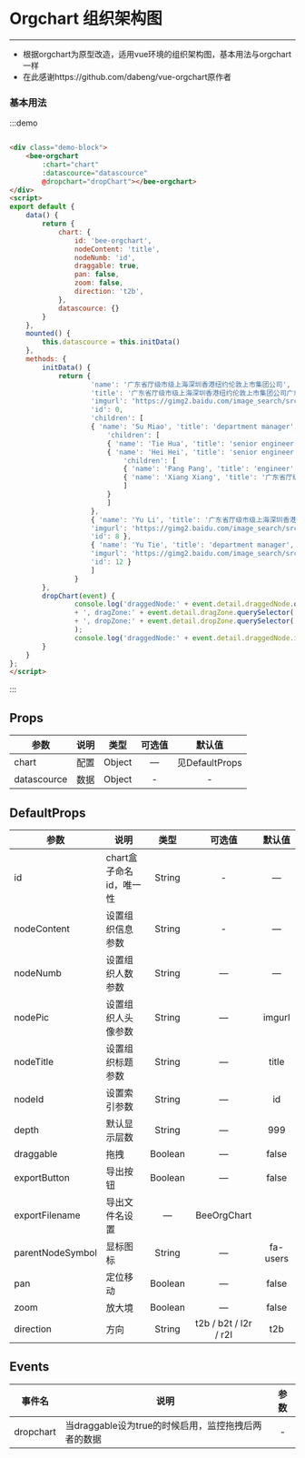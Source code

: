 <script>
export default {
    data() {
        return {
            chart: {
                id: 'bee-orgchart',
                nodeContent: 'title',
                nodeNumb: 'id',
                draggable: true,
                pan: false,
                zoom: false,
                direction: 't2b',
            },
            datascource: {}
        }
    },
    mounted() {
        this.datascource = this.initData()
    },
    methods: {
        initData() {
            return {
                    'name': '广东省厅级市级上海深圳香港纽约伦敦上市集团公司',
                    'title': '广东省厅级市级上海深圳香港纽约伦敦上市集团公司广东省厅级市级上海深圳香港纽约伦敦上市集团公司',
                    'imgurl': 'https://gimg2.baidu.com/image_search/src=http%3A%2F%2Fn.sinaimg.cn%2Ffinance%2Fcrawl%2F115%2Fw550h365%2F20181011%2FVQE2-hktxqai5731863.jpg&refer=http%3A%2F%2Fn.sinaimg.cn&app=2002&size=f9999,10000&q=a80&n=0&g=0n&fmt=jpeg?sec=1620878185&t=b45c9471fd41893286710ada57024eb3',
                    'id': 0,
                    'children': [
                    { 'name': 'Su Miao', 'title': 'department manager', 'id': 2,
                        'children': [
                        { 'name': 'Tie Hua', 'title': 'senior engineer', 'id': 3 },
                        { 'name': 'Hei Hei', 'title': 'senior engineer', 'id': 4,
                            'children': [
                            { 'name': 'Pang Pang', 'title': 'engineer', 'id': 5 },
                            { 'name': 'Xiang Xiang', 'title': '广东省厅级市级上海深圳香港纽约伦敦上市集团公司广东省厅级市级上海深圳香港纽约伦敦上市集团公司', 'id': 6 }
                            ]
                        }
                        ]
                    },
                    { 'name': 'Yu Li', 'title': '广东省厅级市级上海深圳香港纽约伦敦上市集团公司广东省厅级市级上海深圳香港纽约伦敦上市集团公司', 
                    'imgurl': 'https://gimg2.baidu.com/image_search/src=http%3A%2F%2Fimage.namedq.com%2Fuploads%2F20191011%2F17%2F1570787100-agXhylCBtu.jpg&refer=http%3A%2F%2Fimage.namedq.com&app=2002&size=f9999,10000&q=a80&n=0&g=0n&fmt=jpeg?sec=1620878289&t=622cc675e17885f31cb4b773105a56c3',
                    'id': 8 },
                    { 'name': 'Yu Tie', 'title': 'department manager', 
                    'imgurl': 'https://gimg2.baidu.com/image_search/src=http%3A%2F%2Fgaitaobao3.alicdn.com%2Ftfscom%2Fi2%2F2397141023%2FTB2zUtOF7yWBuNjy0FpXXassXXa_%21%212397141023.jpg_300x300q90.jpg&refer=http%3A%2F%2Fgaitaobao3.alicdn.com&app=2002&size=f9999,10000&q=a80&n=0&g=0n&fmt=jpeg?sec=1620878409&t=04f17404f8255d915be56aa772d2b621',
                    'id': 12 }
                    ]
                }
        },
        dropChart(event) {
                console.log('draggedNode:' + event.detail.draggedNode.querySelector(':scope > .title').textContent
                + ', dragZone:' + event.detail.dragZone.querySelector(':scope > .title').textContent
                + ', dropZone:' + event.detail.dropZone.querySelector(':scope > .title').textContent
                );
                console.log('draggedNode:' + event.detail.draggedNode.id)
        }
    }
};
</script>

# Orgchart 组织架构图 
----
- 根据orgchart为原型改造，适用vue环境的组织架构图，基本用法与orgchart一样
- 在此感谢https://github.com/dabeng/vue-orgchart原作者

### 基本用法

<div class="demo-block">
    <bee-orgchart 
        :chart="chart" 
        :datascource="datascource"
        @dropchart="dropChart"></bee-orgchart>
</div>

:::demo
```html

<div class="demo-block">
    <bee-orgchart 
        :chart="chart" 
        :datascource="datascource"
        @dropchart="dropChart"></bee-orgchart>
</div>
<script>
export default {
    data() {
        return {
            chart: {
                id: 'bee-orgchart',
                nodeContent: 'title',
                nodeNumb: 'id',
                draggable: true,
                pan: false,
                zoom: false,
                direction: 't2b',
            },
            datascource: {}
        }
    },
    mounted() {
        this.datascource = this.initData()
    },
    methods: {
        initData() {
            return {
                    'name': '广东省厅级市级上海深圳香港纽约伦敦上市集团公司',
                    'title': '广东省厅级市级上海深圳香港纽约伦敦上市集团公司广东省厅级市级上海深圳香港纽约伦敦上市集团公司',
                    'imgurl': 'https://gimg2.baidu.com/image_search/src=http%3A%2F%2Fn.sinaimg.cn%2Ffinance%2Fcrawl%2F115%2Fw550h365%2F20181011%2FVQE2-hktxqai5731863.jpg&refer=http%3A%2F%2Fn.sinaimg.cn&app=2002&size=f9999,10000&q=a80&n=0&g=0n&fmt=jpeg?sec=1620878185&t=b45c9471fd41893286710ada57024eb3',
                    'id': 0,
                    'children': [
                    { 'name': 'Su Miao', 'title': 'department manager', 'id': 2,
                        'children': [
                        { 'name': 'Tie Hua', 'title': 'senior engineer', 'id': 3 },
                        { 'name': 'Hei Hei', 'title': 'senior engineer', 'id': 4,
                            'children': [
                            { 'name': 'Pang Pang', 'title': 'engineer', 'id': 5 },
                            { 'name': 'Xiang Xiang', 'title': '广东省厅级市级上海深圳香港纽约伦敦上市集团公司广东省厅级市级上海深圳香港纽约伦敦上市集团公司', 'id': 6 }
                            ]
                        }
                        ]
                    },
                    { 'name': 'Yu Li', 'title': '广东省厅级市级上海深圳香港纽约伦敦上市集团公司广东省厅级市级上海深圳香港纽约伦敦上市集团公司', 
                    'imgurl': 'https://gimg2.baidu.com/image_search/src=http%3A%2F%2Fimage.namedq.com%2Fuploads%2F20191011%2F17%2F1570787100-agXhylCBtu.jpg&refer=http%3A%2F%2Fimage.namedq.com&app=2002&size=f9999,10000&q=a80&n=0&g=0n&fmt=jpeg?sec=1620878289&t=622cc675e17885f31cb4b773105a56c3',
                    'id': 8 },
                    { 'name': 'Yu Tie', 'title': 'department manager', 
                    'imgurl': 'https://gimg2.baidu.com/image_search/src=http%3A%2F%2Fgaitaobao3.alicdn.com%2Ftfscom%2Fi2%2F2397141023%2FTB2zUtOF7yWBuNjy0FpXXassXXa_%21%212397141023.jpg_300x300q90.jpg&refer=http%3A%2F%2Fgaitaobao3.alicdn.com&app=2002&size=f9999,10000&q=a80&n=0&g=0n&fmt=jpeg?sec=1620878409&t=04f17404f8255d915be56aa772d2b621',
                    'id': 12 }
                    ]
                }
        },
        dropChart(event) {
                console.log('draggedNode:' + event.detail.draggedNode.querySelector(':scope > .title').textContent
                + ', dragZone:' + event.detail.dragZone.querySelector(':scope > .title').textContent
                + ', dropZone:' + event.detail.dropZone.querySelector(':scope > .title').textContent
                );
                console.log('draggedNode:' + event.detail.draggedNode.id)
        }
    }
};
</script>

```
:::


## Props
|参数|说明|类型|可选值|默认值|
|----------------------|--------------------------------|:--------:|:------------:|:------:|
|chart|配置|Object|—|见DefaultProps|
|datascource|数据|Object|-|-|

## DefaultProps

|参数|说明|类型|可选值|默认值|
|----------------------|--------------------------------|:--------:|:------------:|:------:|
|id|chart盒子命名id，唯一性|String|-|—|
|nodeContent|设置组织信息参数|String|-|—|
|nodeNumb|设置组织人数参数|String|—|—|
|nodePic|设置组织人头像参数|String|—|imgurl|
|nodeTitle|设置组织标题参数|String|—|title|
|nodeId|设置索引参数|String|—|id|
|depth|默认显示层数|String|—|999|
|draggable|拖拽|Boolean|—|false|
|exportButton|导出按钮|Boolean|—|false|
|exportFilename|导出文件名设置|—|BeeOrgChart|
|parentNodeSymbol|显标图标|String|—|fa-users|
|pan|定位移动|Boolean|—|false|
|zoom|放大境|Boolean|—|false|
|direction|方向|String|t2b / b2t / l2r / r2l|t2b|


## Events

|事件名|说明|参数|
|----------------------|--------|:------------:|
|dropchart|当draggable设为true的时候启用，监控拖拽后两者的数据|-|







